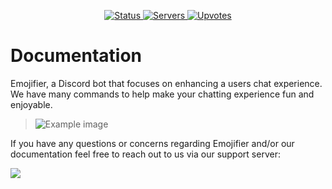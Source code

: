 
<p align="center">
  <a href="https://top.gg/bot/673994042450903089" target="_blank">
    <img src="https://top.gg/api/widget/status/673994042450903089.svg" alt="Status" />
  </a>
   <a href="https://top.gg/bot/673994042450903089" target="_blank">
    <img src="https://top.gg/api/widget/servers/673994042450903089.svg" alt="Servers" />
  </a>
    <a href="https://top.gg/bot/673994042450903089" target="_blank">
    <img src="https://top.gg/api/widget/upvotes/673994042450903089.svg" alt="Upvotes" />
  </a>
</p>

# Documentation
Emojifier, a Discord bot that focuses on enhancing a users chat experience. We have many commands to help make your chatting experience fun and enjoyable.

> ![Example image](https://techy.hep.gg/KVyIIkOG6)

 If you have any questions or concerns regarding Emojifier and/or our documentation feel free to reach out to us via our support server:

<img src="https://inv.wtf/widget/bdl?format=svg">
